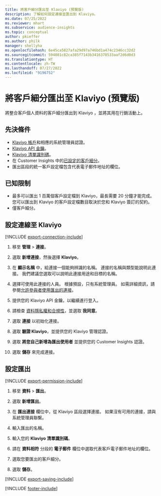 ```yaml
---
title: 將客戶細分匯出至 Klaviyo (預覽版)
description: 了解如何設定連接並匯出到 Klaviyo。
ms.date: 07/25/2022
ms.reviewer: mhart
ms.subservice: audience-insights
ms.topic: conceptual
author: pkieffer
ms.author: philk
manager: shellyha
ms.openlocfilehash: 6e45ca5827afa29d97a746bd1a474c2346cc32d2
ms.sourcegitcommit: 594081c82ca385f7143b3416378533aaf2d6d0d3
ms.translationtype: HT
ms.contentlocale: zh-TW
ms.lasthandoff: 07/27/2022
ms.locfileid: "9196752"
---
```

# <a name="export-segments-to-klaviyo-preview"></a>將客戶細分匯出至 Klaviyo (預覽版)

將整合客戶個人資料的客戶細分匯出到 Klaviyo ，並將其用在行銷活動上。

## <a name="prerequisites"></a>先決條件

- [Klaviyo 帳戶](https://www.klaviyo.com/)和相應的系統管理員認證。
- [Klaviyo API 金鑰](https://help.klaviyo.com/hc/articles/115005062267-How-to-Manage-Your-Account-s-API-Keys)。
- [Klaviyo 清單識別碼](https://help.klaviyo.com/hc/articles/115005078647-How-to-Find-a-List-ID)。
- 在 Customer Insights 中的[已設定的客戶細分](segments.md)。
- 匯出區段的統一客戶設定檔包含代表電子郵件地址的欄位。

## <a name="known-limitations"></a>已知限制

- 最多可以匯出 1 百萬個客戶設定檔到 Klaviyo，最長需要 20 分鐘才能完成。 您可以匯出到 Klaviyo 的客戶設定檔數目取決於您和 Klaviyo 簽訂的契約。
- 僅客戶細分。

## <a name="set-up-connection-to-klaviyo"></a>設定連線至 Klaviyo

[!INCLUDE [export-connection-include](includes/export-connection-admn.md)]

1. 移至 **管理** > **連接**。

1. 選取 **新增連接**，然後選擇 **Klaviyo**。

1. 在 **顯示名稱** 中，給連接一個能夠辨識的名稱。 連接的名稱與類型能說明此連接。 我們建議您選取可以說明此連接用途和目標的名稱。

1. 選擇可使用此連接的人員。 根據預設，只有系統管理員。 如需詳細資訊，請參閱[允許參與者使用匯出的連接](connections.md#allow-contributors-to-use-a-connection-for-exports)。

1. 提供您的 Klaviyo API 金鑰，以繼續進行登入。

1. 請檢查 [資料隱私權和合規性](connections.md#data-privacy-and-compliance)，並選取 **我同意**。

1. 選取 **連接** 以初始化連接。

1. 選取 **驗證 Klaviyo**，並提供您的 Klaviyo 管理認證。

1. 選取 **將您自己新增為匯出使用者** 並提供您的 Customer Insights 認證。

1. 選取 **儲存** 來完成連接。

## <a name="configure-an-export"></a>設定匯出

[!INCLUDE [export-permission-include](includes/export-permission.md)]

1. 移至 **資料** > **匯出**。

1. 選取 **新增匯出**。

1. 在 **匯出連接** 欄位中，從 Klaviyo 區段選擇連接。 如果沒有可用的連接，請與系統管理員聯繫。

1. 輸入匯出的名稱。

1. 輸入您的 **Klaviyo 清單識別碼**。

1. 請在 **資料相符** 分段的 **電子郵件** 欄位中選取代表客戶電子郵件地址的欄位。

1. 選取您要匯出的客戶細分。

1. 選取 **儲存**。

[!INCLUDE [export-saving-include](includes/export-saving.md)]

[!INCLUDE [footer-include](includes/footer-banner.md)]
